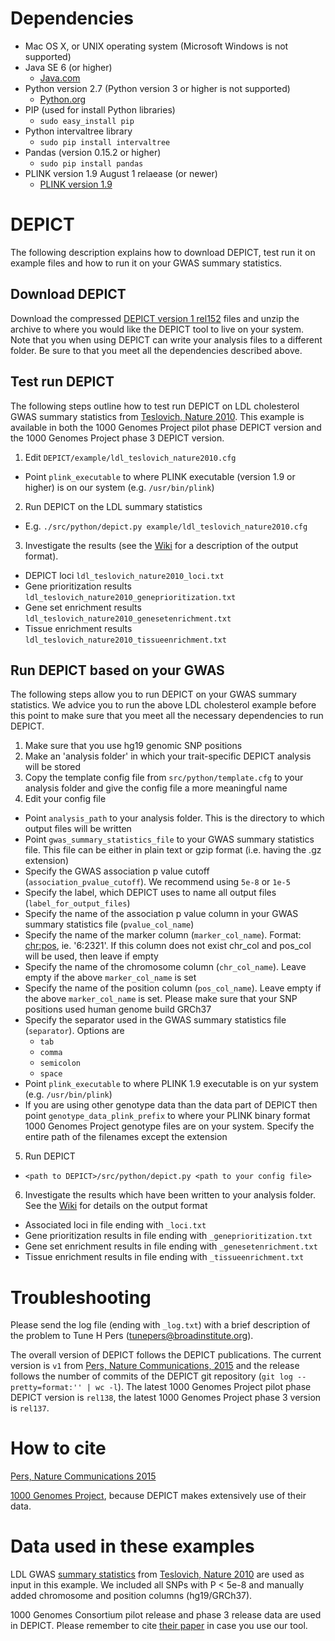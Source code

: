 # Dependencies
* Mac OS X, or UNIX operating system (Microsoft Windows is not supported)
* Java SE 6 (or higher)
  * [Java.com](https://www.java.com/en/download/)
* Python version 2.7 (Python version 3 or higher is not supported)
  * [Python.org](https://www.python.org/downloads/)
* PIP (used for install Python libraries)
  * `sudo easy_install pip` 
* Python intervaltree library
  * `sudo pip install intervaltree`   
* Pandas (version 0.15.2 or higher)
  * `sudo pip install pandas`
* PLINK version 1.9 August 1 relaease (or newer)
  * [PLINK version 1.9](https://www.cog-genomics.org/plink2/) 


# DEPICT
The following description explains how to download DEPICT, test run it on example files and how to run it on your GWAS summary statistics.


## Download DEPICT
Download the compressed [DEPICT version 1 rel152](http://www.broadinstitute.org/mpg/depict/depict_download/bundles/DEPICT_rel152.tar.gz) files and unzip the archive to where you would like the DEPICT tool to live on your system. Note that you when using DEPICT can write your analysis files to a different folder.  Be sure to that you meet all the dependencies described above.


## Test run DEPICT
The following steps outline how to test run DEPICT on LDL cholesterol GWAS summary statistics from [Teslovich, Nature 2010](http://www.nature.com/nature/journal/v466/n7307/full/nature09270.html). This example is available in both the 1000 Genomes Project pilot phase DEPICT version and the 1000 Genomes Project phase 3 DEPICT version.

1. Edit `DEPICT/example/ldl_teslovich_nature2010.cfg`
  * Point `plink_executable` to where PLINK executable (version 1.9 or higher) is on our system (e.g. `/usr/bin/plink`)
2. Run DEPICT on the LDL summary statistics
  * E.g. `./src/python/depict.py example/ldl_teslovich_nature2010.cfg`
3. Investigate the results (see the [Wiki](https://github.com/perslab/DEPICT/wiki) for a description of the output format).
  * DEPICT loci `ldl_teslovich_nature2010_loci.txt`
  * Gene prioritization results `ldl_teslovich_nature2010_geneprioritization.txt`
  * Gene set enrichment results `ldl_teslovich_nature2010_genesetenrichment.txt`
  * Tissue enrichment results `ldl_teslovich_nature2010_tissueenrichment.txt`


## Run DEPICT based on your GWAS
The following steps allow you to run DEPICT on your GWAS summary statistics. We advice you to run the above LDL cholesterol example before this point to make sure that you meet all the necessary dependencies to run DEPICT.

1. Make sure that you use hg19 genomic SNP positions
2. Make an 'analysis folder' in which your trait-specific DEPICT analysis will be stored
3. Copy the template config file from `src/python/template.cfg` to your analysis folder and give the config file a more meaningful name
4. Edit your config file
  * Point `analysis_path` to your analysis folder.  This is the directory to which output files will be written
  * Point `gwas_summary_statistics_file` to your GWAS summary statistics file.  This file can be either in plain text or gzip format (i.e. having the .gz extension)
  * Specify the GWAS association p value cutoff (`association_pvalue_cutoff`). We recommend using `5e-8` or `1e-5`
  * Specify the label, which DEPICT uses to name all output files (`label_for_output_files`)
  * Specify the name of the association p value column in your GWAS summary statistics file (`pvalue_col_name`)
  * Specify the name of the marker column (`marker_col_name`). Format: <chr:pos>, ie. '6:2321'.  If this column does not exist chr_col and pos_col will be used, then leave if empty
  * Specify the name of the chromosome column (`chr_col_name`).  Leave empty if the above `marker_col_name` is set
  * Specify the name of the position column (`pos_col_name`).  Leave empty if the above `marker_col_name` is set. Please make sure that your SNP positions used human genome build GRCh37
  * Specify the separator used in the GWAS summary statistics file (`separator`). Options are
    * `tab`
    * `comma`
    * `semicolon`
    * `space`
  * Point `plink_executable` to where PLINK 1.9 executable is on yur system (e.g. `/usr/bin/plink`)
  * If you are using other genotype data than the data part of DEPICT then point `genotype_data_plink_prefix` to where your PLINK binary format 1000 Genomes Project genotype files are on your system. Specify the entire path of the filenames except the extension
5. Run DEPICT
  * `<path to DEPICT>/src/python/depict.py <path to your config file>`
6. Investigate the results which have been written to your analysis folder. See the [Wiki](https://github.com/perslab/DEPICT/wiki) for details on the output format
  * Associated loci in file ending with `_loci.txt`
  * Gene prioritization results  in file ending with `_geneprioritization.txt`
  * Gene set enrichment results  in file ending with `_genesetenrichment.txt`
  * Tissue enrichment results in file ending with `_tissueenrichment.txt`


# Troubleshooting
Please send the log file (ending with `_log.txt`) with a brief description of the problem to Tune H Pers (tunepers@broadinstitute.org).

The overall version of DEPICT follows the DEPICT publications. The current version is `v1` from [Pers, Nature Communications, 2015](http://www.nature.com/ncomms/2015/150119/ncomms6890/full/ncomms6890.html) and the release follows the number of commits of the DEPICT git repository (`git log --pretty=format:'' | wc -l`).  The latest 1000 Genomes Project pilot phase DEPICT version is `rel138`, the latest 1000 Genomes Project phase 3 version is `rel137`.

# How to cite

[Pers, Nature Communications 2015](http://www.ncbi.nlm.nih.gov/pubmed/25597830)

[1000 Genomes Project](http://www.ncbi.nlm.nih.gov/pubmed/20981092), because DEPICT makes extensively use of their data.


# Data used in these examples

LDL GWAS [summary statistics](http://csg.sph.umich.edu/abecasis/public/lipids2010/) from [Teslovich, Nature 2010](http://www.nature.com/nature/journal/v466/n7307/full/nature09270.html) are used as input in this example. We included all SNPs with P < 5e-8 and manually added chromosome and position columns (hg19/GRCh37). 

1000 Genomes Consortium pilot release and phase 3 release data are used in DEPICT.  Please remember to cite [their paper](http://www.nature.com/nature/journal/v467/n7319/full/nature09534.html) in case you use our tool.
